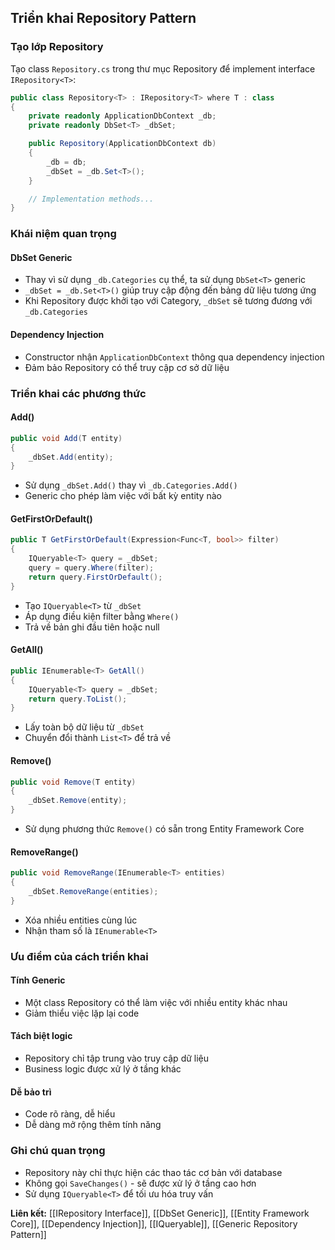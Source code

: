 ## Triển khai Repository Pattern

### Tạo lớp Repository

Tạo class `Repository.cs` trong thư mục Repository để implement interface `IRepository<T>`:

```csharp
public class Repository<T> : IRepository<T> where T : class
{
    private readonly ApplicationDbContext _db;
    private readonly DbSet<T> _dbSet;

    public Repository(ApplicationDbContext db)
    {
        _db = db;
        _dbSet = _db.Set<T>();
    }

    // Implementation methods...
}
```


### Khái niệm quan trọng

#### DbSet Generic

- Thay vì sử dụng `_db.Categories` cụ thể, ta sử dụng `DbSet<T>` generic
- `_dbSet = _db.Set<T>()` giúp truy cập động đến bảng dữ liệu tương ứng
- Khi Repository được khởi tạo với Category, `_dbSet` sẽ tương đương với `_db.Categories`


#### Dependency Injection

- Constructor nhận `ApplicationDbContext` thông qua dependency injection
- Đảm bảo Repository có thể truy cập cơ sở dữ liệu


### Triển khai các phương thức

#### Add()

```csharp
public void Add(T entity)
{
    _dbSet.Add(entity);
}
```

- Sử dụng `_dbSet.Add()` thay vì `_db.Categories.Add()`
- Generic cho phép làm việc với bất kỳ entity nào


#### GetFirstOrDefault()

```csharp
public T GetFirstOrDefault(Expression<Func<T, bool>> filter)
{
    IQueryable<T> query = _dbSet;
    query = query.Where(filter);
    return query.FirstOrDefault();
}
```

- Tạo `IQueryable<T>` từ `_dbSet`
- Áp dụng điều kiện filter bằng `Where()`
- Trả về bản ghi đầu tiên hoặc null


#### GetAll()

```csharp
public IEnumerable<T> GetAll()
{
    IQueryable<T> query = _dbSet;
    return query.ToList();
}
```

- Lấy toàn bộ dữ liệu từ `_dbSet`
- Chuyển đổi thành `List<T>` để trả về


#### Remove()

```csharp
public void Remove(T entity)
{
    _dbSet.Remove(entity);
}
```

- Sử dụng phương thức `Remove()` có sẵn trong Entity Framework Core


#### RemoveRange()

```csharp
public void RemoveRange(IEnumerable<T> entities)
{
    _dbSet.RemoveRange(entities);
}
```

- Xóa nhiều entities cùng lúc
- Nhận tham số là `IEnumerable<T>`


### Ưu điểm của cách triển khai

#### Tính Generic

- Một class Repository có thể làm việc với nhiều entity khác nhau
- Giảm thiểu việc lặp lại code


#### Tách biệt logic

- Repository chỉ tập trung vào truy cập dữ liệu
- Business logic được xử lý ở tầng khác


#### Dễ bảo trì

- Code rõ ràng, dễ hiểu
- Dễ dàng mở rộng thêm tính năng


### Ghi chú quan trọng

- Repository này chỉ thực hiện các thao tác cơ bản với database
- Không gọi `SaveChanges()` - sẽ được xử lý ở tầng cao hơn
- Sử dụng `IQueryable<T>` để tối ưu hóa truy vấn

**Liên kết:** [[IRepository Interface]], [[DbSet Generic]], [[Entity Framework Core]], [[Dependency Injection]], [[IQueryable]], [[Generic Repository Pattern]]

